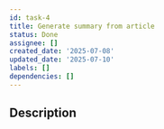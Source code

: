 ```yaml
---
id: task-4
title: Generate summary from article
status: Done
assignee: []
created_date: '2025-07-08'
updated_date: '2025-07-10'
labels: []
dependencies: []
---
```


## Description
